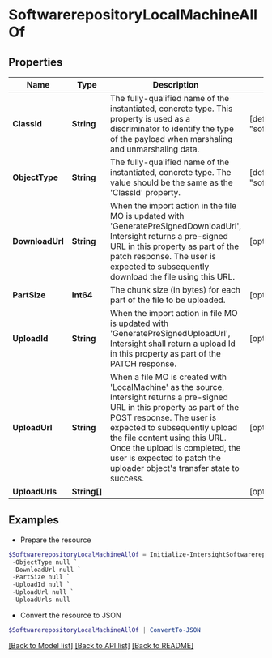 # SoftwarerepositoryLocalMachineAllOf
## Properties

Name | Type | Description | Notes
------------ | ------------- | ------------- | -------------
**ClassId** | **String** | The fully-qualified name of the instantiated, concrete type. This property is used as a discriminator to identify the type of the payload when marshaling and unmarshaling data. | [default to "softwarerepository.LocalMachine"]
**ObjectType** | **String** | The fully-qualified name of the instantiated, concrete type. The value should be the same as the &#39;ClassId&#39; property. | [default to "softwarerepository.LocalMachine"]
**DownloadUrl** | **String** | When the import action in the file MO is updated with &#39;GeneratePreSignedDownloadUrl&#39;, Intersight returns a pre-signed URL in this property as part of the patch response. The user is expected to subsequently download the file using this URL. | [optional] [readonly] 
**PartSize** | **Int64** | The chunk size (in bytes) for each part of the file to be uploaded. | [optional] 
**UploadId** | **String** | When the import action in file MO is updated with &#39;GeneratePreSignedUploadUrl&#39;, Intersight shall return a upload Id in this property as part of the PATCH response. | [optional] 
**UploadUrl** | **String** | When a file MO is created with &#39;LocalMachine&#39; as the source, Intersight returns a pre-signed URL in this property as part of the POST response. The user is expected to subsequently upload the file content using this URL. Once the upload is completed, the user is expected to patch the uploader object&#39;s transfer state to success. | [optional] [readonly] 
**UploadUrls** | **String[]** |  | [optional] 

## Examples

- Prepare the resource
```powershell
$SoftwarerepositoryLocalMachineAllOf = Initialize-IntersightSoftwarerepositoryLocalMachineAllOf  -ClassId null `
 -ObjectType null `
 -DownloadUrl null `
 -PartSize null `
 -UploadId null `
 -UploadUrl null `
 -UploadUrls null
```

- Convert the resource to JSON
```powershell
$SoftwarerepositoryLocalMachineAllOf | ConvertTo-JSON
```

[[Back to Model list]](../README.md#documentation-for-models) [[Back to API list]](../README.md#documentation-for-api-endpoints) [[Back to README]](../README.md)

